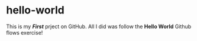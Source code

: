 # hello-world 
This is my ***First*** prject on GitHub.
All I did was follow the **Hello World** Github flows exercise!

